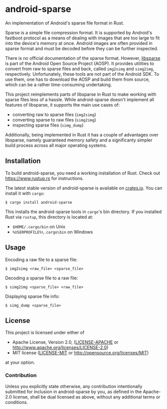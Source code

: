 # android-sparse

An implementation of Android's sparse file format in Rust.

Sparse is a simple file compression format. It is supported by Android's
fastboot protocol as a means of dealing with images that are too large to fit
into the device's memory at once. Android images are often provided in sparse
format and must be decoded before they can be further inspected.

There is no official documentation of the sparse format. However,
[libsparse](https://android.googlesource.com/platform/system/core/+/master/libsparse/)
is part of the Android Open Source Project (AOSP). It provides utilities to
convert from raw to sparse files and back, called `img2simg` and `simg2img`,
respectively. Unfortunately, these tools are not part of the Android SDK. To
use them, one has to download the AOSP and build them from source, which can be
a rather time-consuming undertaking.

This project reimplements parts of libsparse in Rust to make working with
sparse files less of a hassle. While android-sparse doesn't implement all
features of libsparse, it supports the main use cases of:

* converting raw to sparse files (`img2simg`)
* converting sparse to raw files (`simg2img`)
* inspecting sparse files (`simg_dump`)

Additionally, being implemented in Rust it has a couple of advantages over
libsparse, namely guaranteed memory safety and a significanty simpler build
process across all major operating systems.

## Installation

To build android-sparse, you need a working installation of Rust. Check out
https://www.rustup.rs for instructions.

The latest stable version of android-sparse is available on
[crates.io](https://crates.io/crates/android-sparse). You can install it with
`cargo`:

    $ cargo install android-sparse

This installs the android-sparse tools in `cargo`'s bin directory. If you
installed Rust via `rustup`, this directory is located at:

* `$HOME/.cargo/bin` on Unix
* `%USERPROFILE%\.cargo\bin` on Windows

## Usage

Encoding a raw file to a sparse file:

    $ img2simg <raw_file> <sparse_file>

Decoding a sparse file to a raw file:

    $ simg2img <sparse_file> <raw_file>

Displaying sparse file info:

    $ simg_dump <sparse_file>

## License

This project is licensed under either of

 * Apache License, Version 2.0, ([LICENSE-APACHE](LICENSE-APACHE) or
   http://www.apache.org/licenses/LICENSE-2.0)
 * MIT license ([LICENSE-MIT](LICENSE-MIT) or
   http://opensource.org/licenses/MIT)

at your option.

### Contribution

Unless you explicitly state otherwise, any contribution intentionally submitted
for inclusion in android-sparse by you, as defined in the Apache-2.0 license,
shall be dual licensed as above, without any additional terms or conditions.
